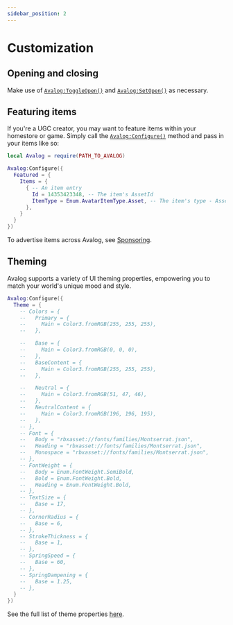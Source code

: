 ```yaml
---
sidebar_position: 2
---
```


# Customization

## Opening and closing

Make use of [`Avalog:ToggleOpen()`](/api/AvalogClient#ToggleOpen) and [`Avalog:SetOpen()`](/api/AvalogClient#SetOpen) as necessary.

## Featuring items

If you're a UGC creator, you may want to feature items within your homestore or game. Simply call the [`Avalog:Configure()`](/api/AvalogClient#Configure) method and pass in your items like so:

```lua
local Avalog = require(PATH_TO_AVALOG)

Avalog:Configure({
  Featured = {
    Items = {
      { -- An item entry
        Id = 14353423348, -- The item's AssetId
        ItemType = Enum.AvatarItemType.Asset, -- The item's type - Asset or Bundle
      },
    }
  }
})
```

To advertise items across Avalog, see [Sponsoring](/docs/sponsoring).

## Theming

Avalog supports a variety of UI theming properties, empowering you to match your world's unique mood and style.

```lua
Avalog:Configure({
  Theme = {
    -- Colors = {
    --   Primary = {
    --     Main = Color3.fromRGB(255, 255, 255),
    --   },

    --   Base = {
    --     Main = Color3.fromRGB(0, 0, 0),
    --   },
    --   BaseContent = {
    --     Main = Color3.fromRGB(255, 255, 255),
    --   },

    --   Neutral = {
    --     Main = Color3.fromRGB(51, 47, 46),
    --   },
    --   NeutralContent = {
    --     Main = Color3.fromRGB(196, 196, 195),
    --   },
    -- },
    -- Font = {
    --   Body = "rbxasset://fonts/families/Montserrat.json",
    --   Heading = "rbxasset://fonts/families/Montserrat.json",
    --   Monospace = "rbxasset://fonts/families/Montserrat.json",
    -- },
    -- FontWeight = {
    --   Body = Enum.FontWeight.SemiBold,
    --   Bold = Enum.FontWeight.Bold,
    --   Heading = Enum.FontWeight.Bold,
    -- },
    -- TextSize = {
    --   Base = 17,
    -- },
    -- CornerRadius = {
    --   Base = 6,
    -- },
    -- StrokeThickness = {
    --   Base = 1,
    -- },
    -- SpringSpeed = {
    --   Base = 60,
    -- },
    -- SpringDampening = {
    --   Base = 1.25,
    -- },
  }
})
```

See the full list of theme properties [here](https://github.com/loneka/onyx-ui/blob/main/src/Themer/ThemeSpec.luau).